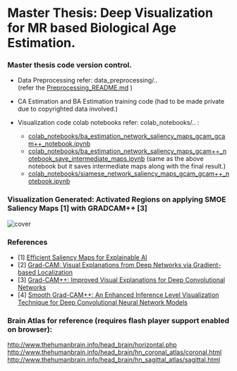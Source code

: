 # Master Thesis: Deep Visualization for MR based Biological Age Estimation.
### Master thesis code version control.

- Data Preprocessing refer:  data_preprocessing/..   <br/>  (refer the [Preprocessing_README.md](https://github.com/shashank3110/Master_Thesis_BA_DeepVis/blob/master/data_preprocessing/Preprocessing_README.md) )

- CA Estimation and BA Estimation training code (had to be made private due to copyrighted data involved.)
  
- Visualization code  colab notebooks refer: colab_notebooks/.. :
  - [colab_notebooks/ba_estimation_network_saliency_maps_gcam_gcam++_notebook.ipynb](https://github.com/shashank3110/Master_Thesis_BA_DeepVis/blob/master/colab_notebooks/ba_estimation_network_saliency_maps_gcam_gcam%2B%2B_notebook.ipynb)
  - [colab_notebooks/ba_estimation_network_saliency_maps_gcam++_notebook_save_intermediate_maps.ipynb](https://github.com/shashank3110/Master_Thesis_BA_DeepVis/blob/master/colab_notebooks/ba_estimation_network_saliency_maps_gcam++_notebook_save_intermediate_maps.ipynb) (same as the above notebook but it saves intermediate maps along with the final result.)
  - [colab_notebooks/siamese_network_saliency_maps_gcam_gcam++_notebook.ipynb](https://github.com/shashank3110/Master_Thesis_BA_DeepVis/blob/master/colab_notebooks/siamese_network_saliency_maps_gcam_gcam%2B%2B_notebook.ipynb)

### Visualization Generated: Activated Regions on applying SMOE Saliency Maps [1] with GRADCAM++ [3]
![cover](https://github.com/shashank3110/Master_Thesis_BA_DeepVis/blob/master/static_files/healthy_activated_regions.png)

### References
- [1] [Efficient Saliency Maps for Explainable AI](https://arxiv.org/abs/1911.11293)
- [2] [Grad-CAM: Visual Explanations from Deep Networks via Gradient-based Localization](https://arxiv.org/abs/1610.02391)
- [3] [Grad-CAM++: Improved Visual Explanations for Deep Convolutional Networks](https://arxiv.org/abs/1710.11063)
- [4] [Smooth Grad-CAM++: An Enhanced Inference Level Visualization Technique for Deep Convolutional Neural Network Models](https://arxiv.org/abs/1908.01224)

### Brain Atlas for reference (requires flash player support enabled on browser):
http://www.thehumanbrain.info/head_brain/horizontal.php
http://www.thehumanbrain.info/head_brain/hn_coronal_atlas/coronal.html
http://www.thehumanbrain.info/head_brain/hn_sagittal_atlas/sagittal.html
